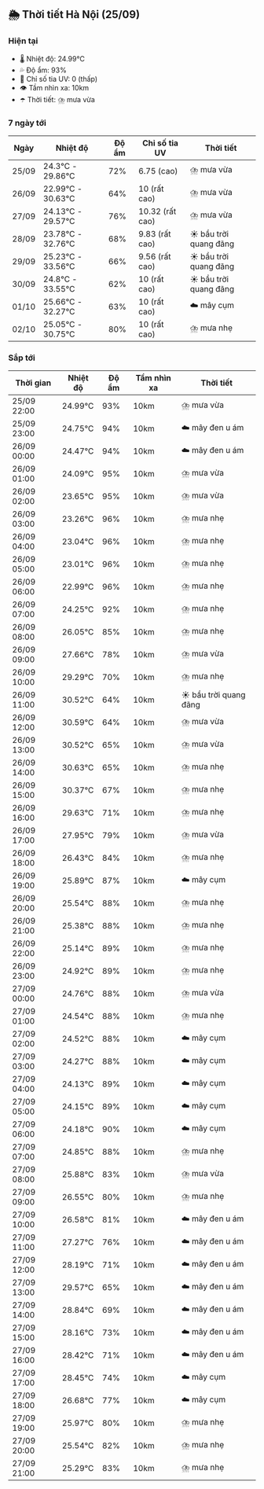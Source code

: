 ## 🌦️ Thời tiết Hà Nội (25/09)

### Hiện tại

- 🌡️ Nhiệt độ: 24.99℃
- 💦 Độ ẩm: 93%
- 🌟 Chỉ số tia UV: 0 (thấp)
- 👁️ Tầm nhìn xa: 10km
- ☂️ Thời tiết: ⛈️ mưa vừa

### 7 ngày tới

| Ngày | Nhiệt độ | Độ ẩm | Chỉ số tia UV | Thời tiết |
| --- | --- | --- | --- | --- |
| 25/09 | 24.3℃ - 29.86℃ | 72% | 6.75 (cao) | ⛈️ mưa vừa |
| 26/09 | 22.99℃ - 30.63℃ | 64% | 10 (rất cao) | ⛈️ mưa vừa |
| 27/09 | 24.13℃ - 29.57℃ | 76% | 10.32 (rất cao) | ⛈️ mưa vừa |
| 28/09 | 23.78℃ - 32.76℃ | 68% | 9.83 (rất cao) | ☀️ bầu trời quang đãng |
| 29/09 | 25.23℃ - 33.56℃ | 66% | 9.56 (rất cao) | ☀️ bầu trời quang đãng |
| 30/09 | 24.8℃ - 33.55℃ | 62% | 10 (rất cao) | ☀️ bầu trời quang đãng |
| 01/10 | 25.66℃ - 32.27℃ | 63% | 10 (rất cao) | ☁️ mây cụm |
| 02/10 | 25.05℃ - 30.75℃ | 80% | 10 (rất cao) | ⛈️ mưa nhẹ |

### Sắp tới

| Thời gian | Nhiệt độ | Độ ẩm | Tầm nhìn xa | Thời tiết |
| --- | --- | --- | --- | --- |
| 25/09 22:00 | 24.99℃ | 93% | 10km | ⛈️ mưa vừa |
| 25/09 23:00 | 24.75℃ | 94% | 10km | ☁️ mây đen u ám |
| 26/09 00:00 | 24.47℃ | 94% | 10km | ☁️ mây đen u ám |
| 26/09 01:00 | 24.09℃ | 95% | 10km | ⛈️ mưa vừa |
| 26/09 02:00 | 23.65℃ | 95% | 10km | ⛈️ mưa vừa |
| 26/09 03:00 | 23.26℃ | 96% | 10km | ⛈️ mưa nhẹ |
| 26/09 04:00 | 23.04℃ | 96% | 10km | ⛈️ mưa nhẹ |
| 26/09 05:00 | 23.01℃ | 96% | 10km | ⛈️ mưa nhẹ |
| 26/09 06:00 | 22.99℃ | 96% | 10km | ⛈️ mưa nhẹ |
| 26/09 07:00 | 24.25℃ | 92% | 10km | ⛈️ mưa nhẹ |
| 26/09 08:00 | 26.05℃ | 85% | 10km | ⛈️ mưa nhẹ |
| 26/09 09:00 | 27.66℃ | 78% | 10km | ⛈️ mưa vừa |
| 26/09 10:00 | 29.29℃ | 70% | 10km | ⛈️ mưa nhẹ |
| 26/09 11:00 | 30.52℃ | 64% | 10km | ☀️ bầu trời quang đãng |
| 26/09 12:00 | 30.59℃ | 64% | 10km | ⛈️ mưa vừa |
| 26/09 13:00 | 30.52℃ | 65% | 10km | ⛈️ mưa vừa |
| 26/09 14:00 | 30.63℃ | 65% | 10km | ⛈️ mưa nhẹ |
| 26/09 15:00 | 30.37℃ | 67% | 10km | ⛈️ mưa nhẹ |
| 26/09 16:00 | 29.63℃ | 71% | 10km | ⛈️ mưa nhẹ |
| 26/09 17:00 | 27.95℃ | 79% | 10km | ⛈️ mưa vừa |
| 26/09 18:00 | 26.43℃ | 84% | 10km | ⛈️ mưa nhẹ |
| 26/09 19:00 | 25.89℃ | 87% | 10km | ☁️ mây cụm |
| 26/09 20:00 | 25.54℃ | 88% | 10km | ⛈️ mưa nhẹ |
| 26/09 21:00 | 25.38℃ | 88% | 10km | ⛈️ mưa nhẹ |
| 26/09 22:00 | 25.14℃ | 89% | 10km | ⛈️ mưa nhẹ |
| 26/09 23:00 | 24.92℃ | 89% | 10km | ⛈️ mưa nhẹ |
| 27/09 00:00 | 24.76℃ | 88% | 10km | ⛈️ mưa vừa |
| 27/09 01:00 | 24.54℃ | 88% | 10km | ⛈️ mưa nhẹ |
| 27/09 02:00 | 24.52℃ | 88% | 10km | ☁️ mây cụm |
| 27/09 03:00 | 24.27℃ | 88% | 10km | ☁️ mây cụm |
| 27/09 04:00 | 24.13℃ | 89% | 10km | ☁️ mây cụm |
| 27/09 05:00 | 24.15℃ | 89% | 10km | ☁️ mây cụm |
| 27/09 06:00 | 24.18℃ | 90% | 10km | ☁️ mây cụm |
| 27/09 07:00 | 24.85℃ | 88% | 10km | ⛈️ mưa nhẹ |
| 27/09 08:00 | 25.88℃ | 83% | 10km | ⛈️ mưa vừa |
| 27/09 09:00 | 26.55℃ | 80% | 10km | ⛈️ mưa nhẹ |
| 27/09 10:00 | 26.58℃ | 81% | 10km | ☁️ mây đen u ám |
| 27/09 11:00 | 27.27℃ | 76% | 10km | ☁️ mây đen u ám |
| 27/09 12:00 | 28.19℃ | 71% | 10km | ☁️ mây đen u ám |
| 27/09 13:00 | 29.57℃ | 65% | 10km | ☁️ mây đen u ám |
| 27/09 14:00 | 28.84℃ | 69% | 10km | ☁️ mây đen u ám |
| 27/09 15:00 | 28.16℃ | 73% | 10km | ☁️ mây đen u ám |
| 27/09 16:00 | 28.42℃ | 71% | 10km | ☁️ mây đen u ám |
| 27/09 17:00 | 28.45℃ | 74% | 10km | ☁️ mây cụm |
| 27/09 18:00 | 26.68℃ | 77% | 10km | ☁️ mây cụm |
| 27/09 19:00 | 25.97℃ | 80% | 10km | ⛈️ mưa nhẹ |
| 27/09 20:00 | 25.54℃ | 82% | 10km | ⛈️ mưa nhẹ |
| 27/09 21:00 | 25.29℃ | 83% | 10km | ⛈️ mưa nhẹ |
